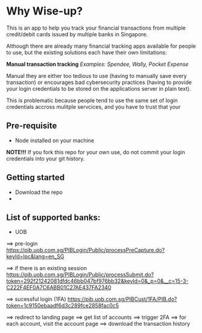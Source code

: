 # Why Wise-up?

This is an app to help you track your financial transactions from multiple credit/debit cards issued by multiple banks in Singapore.

Although there are already many financial tracking apps available for people to use, but the existing solutions each have their own limitations:

**Manual transaction tracking**
*Examples: Spendee, Wally, Pocket Expense*

Manual they are either too tedious to use (having to manually save every transaction) or encourages bad cybersecurity practices (having to provide your login credentials to be stored on the applications server in plain text).

This is problematic because people tend to use the same set of login credentials accross mulitple servcices, and you have to trust that your 



## Pre-requisite
- Node installed on your machine

**NOTE!!!** If you fork this repo for your own use, do not commit your login credentials into your git history.

## Getting started
- Download the repo
- 

## List of supported banks:

- UOB



==> pre-login
https://pib.uob.com.sg/PIBLogin/Public/processPreCapture.do?keyId=lpc&lang=en_SG

==> if there is an existing session
https://pib.uob.com.sg/PIBLogin/Public/processSubmit.do?token=292f21242081dfdc46bb047bf976bb32&keyId=0&_p=0&__c=15-3-C222F4EF0A7C6ABB01C27AE437FA2340

==> sucessful login (1FA)
https://pib.uob.com.sg/PIBCust/1FA/PIB.do?token=1c9150ebaadf6d3c289fce2858fac0c5

==> redirect to landing page
==> get list of accounts
==> trigger 2FA 
==> for each account, visit the account page
==> download the transaction history

